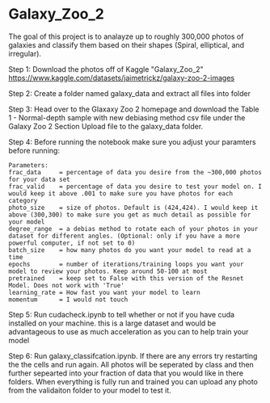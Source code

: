 # Galaxy_Zoo_2

The goal of this project is to analayze up to roughly 300,000 photos of galaxies and classify them based on their shapes (Spiral, elliptical, and irregular).

Step 1:
Download the photos off of Kaggle "Galaxy_Zoo_2"
https://www.kaggle.com/datasets/jaimetrickz/galaxy-zoo-2-images

Step 2: 
Create a folder named galaxy_data and extract all files into folder

Step 3:
Head over to the Glaxaxy Zoo 2 homepage and download the Table 1 - Normal-depth sample with new debiasing method csv file under the Galaxy Zoo 2 Section
Upload file to the galaxy_data folder.

Step 4:
Before running the notebook make sure you adjust your paramters before running:

    Parameters:
    frac_data     = percentage of data you desire from the ~300,000 photos for your data set
    frac_valid    = percentage of data you desire to test your model on. I would keep it above .001 to make sure you have photos for each category
    photo_size    = size of photos. Default is (424,424). I would keep it above (300,300) to make sure you get as much detail as possible for your model
    degree_range  = a debias method to rotate each of your photos in your dataset for different angles. (Optional: only if you have a more powerful computer, if not set to 0)
    batch_size    = how many photos do you want your model to read at a time
    epochs        = number of iterations/training loops you want your model to review your photos. Keep around 50-100 at most
    pretrained    = keep set to False with this version of the Resnet Model. Does not work with 'True'
    learning_rate = How fast you want your model to learn
    momentum      = I would not touch

Step 5:
Run cudacheck.ipynb to tell whether or not if you have cuda installed on your machine. this is a large dataset and would be advantageous to use as much acceleration as you can to help train your model

Step 6:
Run galaxy_classifcation.ipynb. If there are any errors try restarting the the cells and run again. All photos will be seperated by class and then further sepearted into your fraction of data that you would like in there folders. When everything is fully run and trained you can upload any photo from the validaiton folder to your model to test it.

